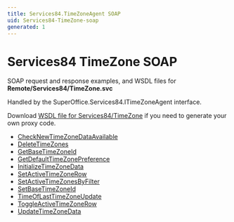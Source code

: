 ```yaml
---
title: Services84.TimeZoneAgent SOAP
uid: Services84-TimeZone-soap
generated: 1
---
```


# Services84 TimeZone SOAP

SOAP request and response examples, and WSDL files for **Remote/Services84/TimeZone.svc**

Handled by the <see cref="T:SuperOffice.Services84.ITimeZoneAgent">SuperOffice.Services84.ITimeZoneAgent</see> interface.

Download [WSDL file for Services84/TimeZone](../Services84-TimeZone.md) if you need to generate your own proxy code.

* [CheckNewTimeZoneDataAvailable](CheckNewTimeZoneDataAvailable.md)
* [DeleteTimeZones](DeleteTimeZones.md)
* [GetBaseTimeZoneId](GetBaseTimeZoneId.md)
* [GetDefaultTimeZonePreference](GetDefaultTimeZonePreference.md)
* [InitializeTimeZoneData](InitializeTimeZoneData.md)
* [SetActiveTimeZoneRow](SetActiveTimeZoneRow.md)
* [SetActiveTimeZonesByFilter](SetActiveTimeZonesByFilter.md)
* [SetBaseTimeZoneId](SetBaseTimeZoneId.md)
* [TimeOfLastTimeZoneUpdate](TimeOfLastTimeZoneUpdate.md)
* [ToggleActiveTimeZoneRow](ToggleActiveTimeZoneRow.md)
* [UpdateTimeZoneData](UpdateTimeZoneData.md)

